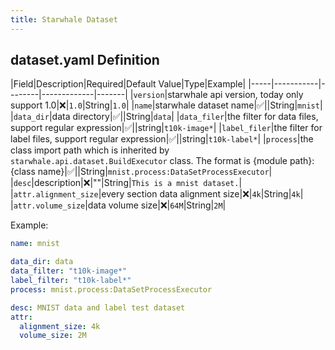 ```yaml
---
title: Starwhale Dataset
---
```


## dataset.yaml Definition

|Field|Description|Required|Default Value|Type|Example|
|-----|-----------|--------|-------------|-------|
|`version`|starwhale api version, today only support 1.0|❌|`1.0`|String|`1.0`|
|`name`|starwhale dataset name|✅||String|`mnist`|
|`data_dir`|data directory|✅||String|`data`|
|`data_filer`|the filter for data files, support regular expression|✅||string|`t10k-image*`|
|`label_filer`|the filter for label files, support regular expression|✅||string|`t10k-label*`|
|`process`|the class import path which is inherited by `starwhale.api.dataset.BuildExecutor` class. The format is {module path}:{class name}|✅||String|`mnist.process:DataSetProcessExecutor`|
|`desc`|description|❌|""|String|`This is a mnist dataset.`|
|`attr.alignment_size`|every section data alignment size|❌|`4k`|String|`4k`|
|`attr.volume_size`|data volume size|❌|`64M`|String|`2M`|

Example:

```yaml
name: mnist

data_dir: data
data_filter: "t10k-image*"
label_filter: "t10k-label*"
process: mnist.process:DataSetProcessExecutor

desc: MNIST data and label test dataset
attr:
  alignment_size: 4k
  volume_size: 2M
```
